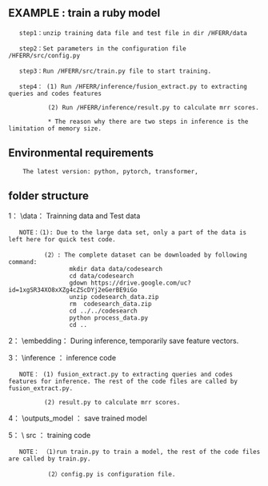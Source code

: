 ## EXAMPLE : train a ruby model

       step1：unzip training data file and test file in dir /HFERR/data

       step2：Set parameters in the configuration file /HFERR/src/config.py

       step3：Run /HFERR/src/train.py file to start training.

       step4： (1) Run /HFERR/inference/fusion_extract.py to extracting queries and codes features
       
               (2) Run /HFERR/inference/result.py to calculate mrr scores.
                
               * The reason why there are two steps in inference is the limitation of memory size.


## Environmental requirements
        The latest version: python, pytorch, transformer,





## folder structure

1： \data： Trainning data and Test data

       NOTE：（1): Due to the large data set, only a part of the data is left here for quick test code.
       
              (2）: The complete dataset can be downloaded by following command:
                     mkdir data data/codesearch
                     cd data/codesearch
                     gdown https://drive.google.com/uc?id=1xgSR34XO8xXZg4cZScDYj2eGerBE9iGo  
                     unzip codesearch_data.zip
                     rm  codesearch_data.zip
                     cd ../../codesearch
                     python process_data.py
                     cd ..

2： \embedding： During inference, temporarily save feature vectors.

3： \inference ： inference code

       NOTE： (1) fusion_extract.py to extracting queries and codes features for inference. The rest of the code files are called by fusion_extract.py.
       
              (2) result.py to calculate mrr scores.

4： \outputs_model ： save trained model

5： \ src ： training code

       NOTE： （1)run train.py to train a model, the rest of the code files are called by train.py.
       
               (2）config.py is configuration file.



